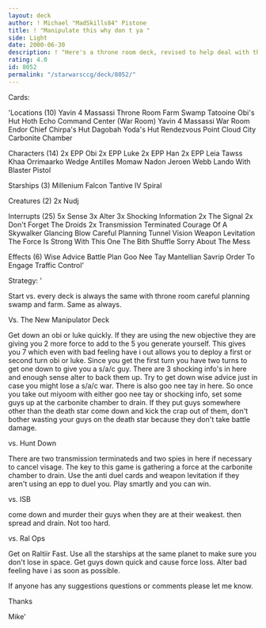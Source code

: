 ```yaml
---
layout: deck
author: ! Michael "MadSkills84" Pistone
title: ! "Manipulate this why don t ya "
side: Light
date: 2000-06-30
description: ! "Here's a throne room deck, revised to help deal with the current sycfa ultimate power ultimate contol manipulator deck."
rating: 4.0
id: 8052
permalink: "/starwarsccg/deck/8052/"
---
```

Cards: 

'Locations (10)
Yavin 4 Massassi Throne Room
Farm
Swamp
Tatooine Obi's Hut
Hoth Echo Command Center (War Room)
Yavin 4 Massassi War Room
Endor Chief Chirpa's Hut
Dagobah Yoda's Hut
Rendezvous Point
Cloud City Carbonite Chamber

Characters (14)
2x EPP Obi
2x EPP Luke
2x EPP Han
2x EPP Leia
Tawss Khaa
Orrimaarko
Wedge Antilles
Momaw Nadon
Jeroen Webb
Lando With Blaster Pistol

Starships (3)
Millenium Falcon
Tantive IV
Spiral

Creatures (2)
2x Nudj

Interrupts (25)
5x Sense
3x Alter
3x Shocking Information
2x The Signal
2x Don't Forget The Droids
2x Transmission Terminated
Courage Of A Skywalker
Glancing Blow
Careful Planning
Tunnel Vision
Weapon Levitation
The Force Is Strong With This One
The Bith Shuffle
Sorry About The Mess

Effects (6)
Wise Advice
Battle Plan
Goo Nee Tay
Mantellian Savrip
Order To Engage
Traffic Control'

Strategy: '

Start vs. every deck is always the same with throne room careful planning swamp and farm.  Same as always.

Vs. The New Manipulator Deck

Get down an obi or luke quickly.  If they are using the new objective they are giving you 2 more force to add to the 5 you generate yourself.  This gives you 7 which even with bad feeling have i out allows you to deploy a first or second turn obi or luke.  Since you get the first turn you have two turns to get one down to give you a s/a/c guy.  There are 3 shocking info's in here and enough sense alter to back them up.  Try to get down wise advice just in case you might lose a s/a/c war.  There is also goo nee tay in here.  So once you take out miyoom with either goo nee tay or shocking info, set some guys up at the carbonite chamber to drain.  If they put guys somewhere other than the death star come down and kick the crap out of them, don't bother wasting your guys on the death star because they don't take battle damage.

vs. Hunt Down

There are two transmission terminateds and two spies in here if necessary to cancel visage.  The key to this game is gathering a force at the carbonite chamber to drain.  Use the anti duel cards and weapon levitation if they aren't using an epp to duel you.  Play smartly and you can win.

vs. ISB

come down and murder their guys when they are at their weakest.  then spread and drain.  Not too hard.

vs. Ral Ops

Get on Raltiir Fast.  Use all the starships at the same planet to make sure you don't lose in space.  Get guys down quick and cause force loss.  Alter bad feeling have i as soon as possible.

If anyone has any suggestions questions or comments please let me know.

Thanks

Mike'

